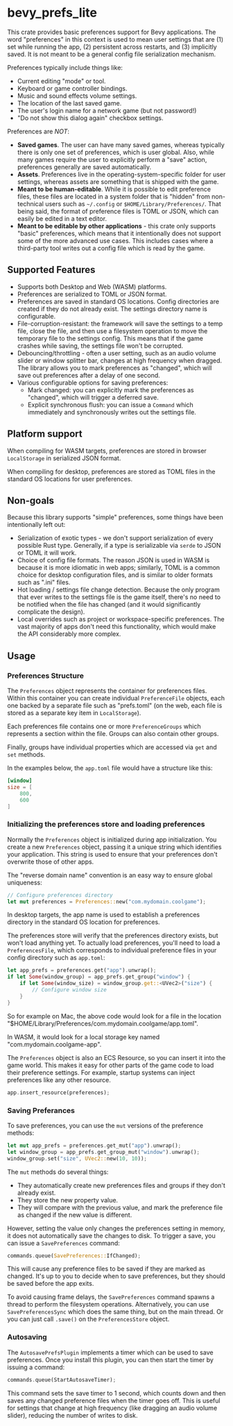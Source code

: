# bevy_prefs_lite

This crate provides basic preferences support for Bevy applications. The word "preferences"
in this context is used to mean user settings that are (1) set while running the app, (2) persistent
across restarts, and (3) implicitly saved. It is not meant to be a general config file
serialization mechanism.

Preferences typically include things like:

- Current editing "mode" or tool.
- Keyboard or game controller bindings.
- Music and sound effects volume settings.
- The location of the last saved game.
- The user's login name for a network game (but not password!)
- "Do not show this dialog again" checkbox settings.

Preferences are _NOT_:

- **Saved games**. The user can have many saved games, whereas typically there is only one set of
  preferences, which is user global. Also, while many games require the user to explicitly perform
  a "save" action, preferences generally are saved automatically.
- **Assets**. Preferences live in the operating-system-specific folder for user settings,
  whereas assets are something that is shipped with the game.
- **Meant to be human-editable**. While it is possible to edit preference files, these files are
  located in a system folder that is "hidden" from non-technical users such as `~/.config` or
  `$HOME/Library/Preferences/`. That being said, the format of preference files is TOML or JSON,
  which can easily be edited in a text editor.
- **Meant to be editable by other applications** - this crate only supports "basic" preferences,
  which means that it intentionally does not support some of the more advanced use cases. This
  includes cases where a third-party tool writes out a config file which is read by the game.

## Supported Features

- Supports both Desktop and Web (WASM) platforms.
- Preferences are serialized to TOML or JSON format.
- Preferences are saved in standard OS locations. Config directories are created if they do
  not already exist. The settings directory name is configurable.
- File-corruption-resistant: the framework will save the settings to a temp file, close the file,
  and then use a filesystem operation to move the temporary file to the settings config. This means
  that if the game crashes while saving, the settings file won't be corrupted.
- Debouncing/throttling - often a user setting, such as an audio volume slider or window
  splitter bar, changes at high frequency when dragged. The library allows you to mark preferences
  as "changed", which will save out preferences after a delay of one second.
- Various configurable options for saving preferences:
  - Mark changed: you can explicitly mark the preferences as "changed", which will trigger a
    deferred save.
  - Explicit synchronous flush: you can issue a `Command` which immediately and synchronously
    writes out the settings file.

## Platform support

When compiling for WASM targets, preferences are stored in browser `LocalStorage` in serialized
JSON format.

When compiling for desktop, preferences are stored as TOML files in the standard OS locations
for user preferences.

## Non-goals

Because this library supports "simple" preferences, some things have been intentionally left out:

- Serialization of exotic types - we don't support serialization of every possible Rust type.
  Generally, if a type is serializable via `serde` to JSON or TOML it will work.
- Choice of config file formats. The reason JSON is used in WASM is because it is more idiomatic
  in web apps; similarly, TOML is a common choice for desktop configuration files, and is similar
  to older formats such as ".ini" files.
- Hot loading / settings file change detection. Because the only program that ever writes to the
  settings file is the game itself, there's no need to be notified when the file has changed
  (and it would significantly complicate the design).
- Local overrides such as project or workspace-specific preferences. The vast majority of apps
  don't need this functionality, which would make the API considerably more complex.

## Usage

### Preferences Structure

The `Preferences` object represents the container for preferences files. Within this container
you can create individual `PreferenceFile` objects, each one backed by a separate file such as
"prefs.toml" (on the web, each file is stored as a separate key item in `LocalStorage`).

Each preferences file contains one or more `PreferenceGroups` which represents a section within
the file. Groups can also contain other groups.

Finally, groups have individual properties which are accessed via `get` and `set` methods.

In the examples below, the `app.toml` file would have a structure like this:

```toml
[window]
size = [
    800,
    600
]
```

### Initializing the preferences store and loading preferences

Normally the `Preferences` object is initialized during app initialization. You create a new
`Preferences` object, passing it a unique string which identifies your application. This string
is used to ensure that your preferences don't overwrite those of other apps.

The "reverse domain name" convention is an easy way to ensure global uniqueness:

```rust
// Configure preferences directory
let mut preferences = Preferences::new("com.mydomain.coolgame");
```

In desktop targets, the app name is used to establish a preferences directory in the standard
OS location for preferences.

The preferences store will verify that the preferences directory exists, but won't load anything
yet. To actually load preferences, you'll need to load a `PreferencesFile`, which corresponds
to individual preference files in your config directory such as `app.toml`:

```rust
let app_prefs = preferences.get("app").unwrap();
if let Some(window_group) = app_prefs.get_group("window") {
    if let Some(window_size) = window_group.get::<UVec2>("size") {
        // Configure window size
    }
}
```

So for example on Mac, the above code would look for a file in the location
"$HOME/Library/Preferences/com.mydomain.coolgame/app.toml".

In WASM, it would look for a local storage key named "com.mydomain.coolgame-app".

The `Preferences` object is also an ECS Resource, so you can insert it into the game world. This
makes it easy for other parts of the game code to load their preference settings. For example,
startup systems can inject preferences like any other resource.

```rust
app.insert_resource(preferences);
```

### Saving Preferances

To save preferences, you can use the `mut` versions of the preference methods:

```rust
let mut app_prefs = preferences.get_mut("app").unwrap();
let window_group = app_prefs.get_group_mut("window").unwrap();
window_group.set("size", UVec2::new(10, 10));
```

The `mut` methods do several things:

- They automatically create new preferences files and groups if they don't already exist.
- They store the new property value.
- They will compare with the previous value, and mark the preference file as changed
  if the new value is different.

However, setting the value only changes the preferences setting in memory, it does not automatically
save the changes to disk. To trigger a save, you can issue a `SavePreferences` command:

```rust
commands.queue(SavePreferences::IfChanged);
```

This will cause any preference files to be saved if they are marked as changed. It's up to you
to decide when to save preferences, but they should be saved before the app exits.

To avoid causing frame delays, the `SavePreferences` command spawns a thread to perform the
filesystem operations. Alternatively, you can use `SavePreferencesSync` which does the same thing,
but on the main thread. Or you can just call `.save()` on the `PreferencesStore` object.

### Autosaving

The `AutosavePrefsPlugin` implements a timer which can be used to save preferences. Once you
install this plugin, you can then start the timer by issuing a command:

```rust
commands.queue(StartAutosaveTimer);
```

This command sets the save timer to 1 second, which counts down and then saves any changed
preference files when the timer goes off. This is useful for settings that change at high
frequency (like dragging an audio volume slider), reducing the number of writes to disk.
